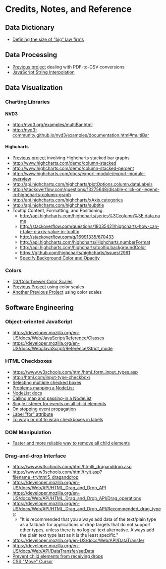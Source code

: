 # Credits, Notes, and Reference

## Data Dictionary

  + [Defining the size of "big" law firms](http://www.top-law-schools.com/introduction-to-biglaw.html)

## Data Processing

  + [Previous project](https://github.com/dwillis/state_legislatures/) dealing with PDF-to-CSV conversions
  + [JavaScript String Interpolation](http://stackoverflow.com/questions/1408289/how-can-i-do-string-interpolation-in-javascript)

## Data Visualization

### Charting Libraries

#### NVD3

  + http://nvd3.org/examples/multiBar.html
  + http://nvd3-community.github.io/nvd3/examples/documentation.html#multiBar

#### Highcharts

  + [Previous project](https://github.com/data-creative/us-gov-greenhouse-gas-emissions/blob/master/emissions.html) involving Highcharts stacked bar graphs
  + http://www.highcharts.com/demo/column-stacked
  + http://www.highcharts.com/demo/column-stacked-percent
  + http://www.highcharts.com/docs/export-module/export-module-overview
  + http://api.highcharts.com/highcharts/plotOptions.column.dataLabels
  + http://stackoverflow.com/questions/13275648/disable-click-on-legend-in-highcharts-column-graph
  + http://api.highcharts.com/highcharts/xAxis.categories
  + http://api.highcharts.com/highcharts/subtitle
  + Tooltip Content, Formatting, and Positioning:
    + http://api.highcharts.com/highcharts/series%3Ccolumn%3E.data.name
    + http://stackoverflow.com/questions/18035421/highcharts-how-can-i-take-x-axis-value-in-tooltip
    + http://stackoverflow.com/q/16991335/670433
    + http://api.highcharts.com/highcharts/Highcharts.numberFormat
    + http://api.highcharts.com/highcharts/tooltip.backgroundColor
    + https://github.com/highcharts/highcharts/issues/2961
    + [Specify Background Color and Opacity](http://jsfiddle.net/highcharts/9vrYL/)

### Colors

  + [D3/Colorbrewer Color Scales](https://bl.ocks.org/mbostock/5577023)
  + [Previous Project](https://github.com/data-creative/us-income-and-affordability/blob/master/index.html) using color scales
  + [Another Previous Project](https://github.com/data-creative/us-state-legislature-compositions/blob/master/index.html) using color scales

## Software Engineering

### Object-oriented JavaScript

  + https://developer.mozilla.org/en-US/docs/Web/JavaScript/Reference/Classes
  + https://developer.mozilla.org/en-US/docs/Web/JavaScript/Reference/Strict_mode

### HTML Checkboxes

  + https://www.w3schools.com/html/html_form_input_types.asp
  + http://html.com/input-type-checkbox/
  + [Selecting multiple checked boxes](http://stackoverflow.com/questions/20068487/getting-multiple-selected-checkbox-values-in-a-string-in-javascript-and-php)
  + [Problems mapping a NodeList](http://stackoverflow.com/questions/13433799/why-doesnt-nodelist-have-foreach)
  + [NodeList docs](https://developer.mozilla.org/en-US/docs/Web/API/NodeList)
  + [Calling map and passing-in a NodeList](https://tiffanybbrown.com/2012/10/16/iterating-and-applying-functions-to-nodelists-with-map-and-foreach/)
  + [Single listener for events on all child elements](https://www.kirupa.com/html5/handling_events_for_many_elements.htm)
  + [On stopping event propagation](https://css-tricks.com/dangers-stopping-event-propagation/)
  + [Label "for" attribute](https://www.w3schools.com/tags/att_label_for.asp)
  + [To wrap or not to wrap checkboxes in labels](http://stackoverflow.com/questions/11992026/is-it-better-to-wrap-the-label-tag-around-a-form-item-or-use-the-for-attribute)

### DOM Manipulation

  + [Faster and more reliable way to remove all child elements](http://stackoverflow.com/a/3955238/670433)

### Drag-and-drop Interface

  + https://www.w3schools.com/html/html5_draganddrop.asp
  + https://www.w3schools.com/html/tryit.asp?filename=tryhtml5_draganddrop
  + https://developer.mozilla.org/en-US/docs/Web/API/HTML_Drag_and_Drop_API
  + https://developer.mozilla.org/en-US/docs/Web/API/HTML_Drag_and_Drop_API/Drag_operations
  + https://developer.mozilla.org/en-US/docs/Web/API/HTML_Drag_and_Drop_API/Recommended_drag_types:
    + "It is recommended that you always add data of the text/plain type as a fallback for applications or drop targets that do not support other types, unless there is no logical text alternative. Always add the plain text type last as it is the least specific."
  + https://developer.mozilla.org/en-US/docs/Web/API/DataTransfer
  + https://developer.mozilla.org/en-US/docs/Web/API/DataTransfer/setData
  + [Prevent child elements from receiving drops](http://stackoverflow.com/a/28203782/670433)
  + [CSS "Move" Cursor](https://www.w3schools.com/cssref/tryit.asp?filename=trycss_cursor)
